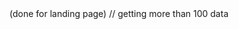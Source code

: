 <!-- 1. pagination --> (done for landing page)
<!-- 2. designing --> // getting more than 100 data
<!-- Hosting -->
<!-- readme -->
<!-- environment variable -->
